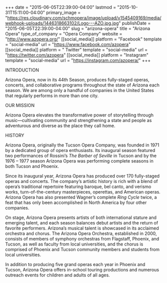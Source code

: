 +++
date = "2015-06-05T22:39:00-04:00"
lastmod = "2015-10-31T15:11:00-04:00"
primary_image = "https://res.cloudinary.com/schmopera/image/upload/v1545409169/media/webhook-uploads/1446318663102/Logo---AZO.jpg.jpg"
publishDate = "2015-06-05T22:39:00-04:00"
slug = "arizona-opera"
title = "Arizona Opera"
type_of_company = "Opera Company"
website = "http://www.azopera.org/"
[[social_media]]
platform = "Facebook"
template = "social-media"
url = "https://www.facebook.com/azopera"
[[social_media]]
platform = " Twitter"
template = "social-media"
url = "https://twitter.com/azopera"
[[social_media]]
platform = "Instagram"
template = "social-media"
url = "https://instagram.com/azopera/"
+++

INTRODUCTION

Arizona Opera, now in its 44th Season, produces fully-staged operas, concerts, and collaborative programs throughout the state of Arizona each season. We are among only a handful of companies in the United States that regularly performs in more than one city. 

OUR MISSION

Arizona Opera elevates the transformative power of storytelling through music—cultivating community and strengthening a state and people as adventurous and diverse as the place they call home.

HISTORY

Arizona Opera, originally the Tucson Opera Company, was founded in 1971 by a dedicated group of opera enthusiasts. Its inaugural season featured two performances of Rossini’s *The Barber of Seville* in Tucson and by the 1976 – 1977 season Arizona Opera was performing complete seasons in both Tucson and Phoenix.

Since its inaugural year, Arizona Opera has produced over 170 fully-staged operas and concerts. The company’s artistic history is rich with a blend of opera’s traditional repertoire featuring baroque, bel canto, and verismo works, turn-of-the-century masterpieces, operettas, and American operas. Arizona Opera has also presented Wagner’s complete *Ring Cycle* twice, a feat that has only been accomplished in North America by four other companies.

On stage, Arizona Opera presents artists of both international stature and emerging talent, and each season balances debut artists and the return of favorite performers. Arizona’s musical talent is showcased in its acclaimed orchestra and chorus. The Arizona Opera Orchestra, established in 2000, consists of members of symphony orchestras from Flagstaff, Phoenix, and Tucson, as well as faculty from local universities, and the chorus is comprised of Phoenix and Tucson community members and students from local universities.

In addition to producing five grand operas each year in Phoenix and Tucson, Arizona Opera offers in-school touring productions and numerous outreach events for children and adults of all ages.
